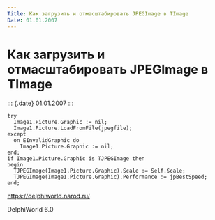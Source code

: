 ```yaml
---
Title: Как загрузить и отмасштабировать JPEGImage в TImage
Date: 01.01.2007
---
```



Как загрузить и отмасштабировать JPEGImage в TImage
===================================================

::: {.date}
01.01.2007
:::

    try
      Image1.Picture.Graphic := nil;
      Image1.Picture.LoadFromFile(jpegfile);
    except
      on EInvalidGraphic do
        Image1.Picture.Graphic := nil;
    end;
    if Image1.Picture.Graphic is TJPEGImage then
    begin
      TJPEGImage(Image1.Picture.Graphic).Scale := Self.Scale;
      TJPEGImage(Image1.Picture.Graphic).Performance := jpBestSpeed;
    end;

<https://delphiworld.narod.ru/>

DelphiWorld 6.0
